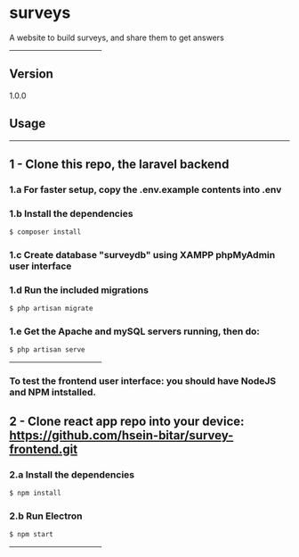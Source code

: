 # surveys
A website to build surveys, and share them to get answers
<hr width=33% align=left color=red>

## Version
1.0.0

<h2>Usage</h2>

<hr align=left color=red>

## 1 - Clone this repo, the laravel backend
### 1.a For faster setup, copy the .env.example contents into .env
### 1.b Install the dependencies

```sh
$ composer install
```
### 1.c Create database "surveydb" using XAMPP phpMyAdmin user interface
### 1.d Run the included migrations
```sh
$ php artisan migrate
```
### 1.e Get the Apache and mySQL servers running, then do:
```sh
$ php artisan serve
```
<hr width=33% align=left color=red>

### To test the frontend user interface: you should have NodeJS and NPM intstalled.
## 2 - Clone react app repo into your device: https://github.com/hsein-bitar/survey-frontend.git

### 2.a Install the dependencies
```sh
$ npm install
```
### 2.b Run Electron

```sh
$ npm start
```
<hr width=33% align=left color=red>
